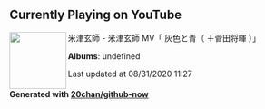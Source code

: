 ## Currently Playing on YouTube

[<img align="left" width="100" src="">](https://www.youtube.com/channel/UCUCeZaZeJbEYAAzvMgrKOPQ)

米津玄師 - 米津玄師 MV「 灰色と青（ ＋菅田将暉 ）」

**Albums**: undefined

Last updated at 08/31/2020 11:27

#### Generated with [20chan/github-now](https://github.com/20chan/github-now)


<!--
**20chan/20chan** is a ✨ _special_ ✨ repository because its `README.md` (this file) appears on your GitHub profile.

Here are some ideas to get you started:

- 🔭 I’m currently working on ...
- 🌱 I’m currently learning ...
- 👯 I’m looking to collaborate on ...
- 🤔 I’m looking for help with ...
- 💬 Ask me about ...
- 📫 How to reach me: ...
- 😄 Pronouns: ...
- ⚡ Fun fact: ...
-->
